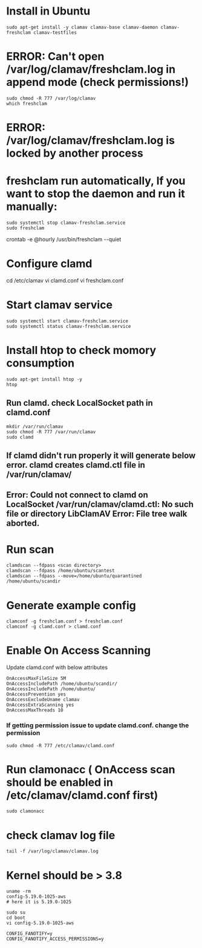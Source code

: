 
# Install in Ubuntu 

```
sudo apt-get install -y clamav clamav-base clamav-daemon clamav-freshclam clamav-testfiles
```

# ERROR: Can't open /var/log/clamav/freshclam.log in append mode (check permissions!)
```
sudo chmod -R 777 /var/log/clamav
which freshclam
```

# ERROR: /var/log/clamav/freshclam.log is locked by another process
# freshclam run automatically, If you want to stop the daemon and run it manually:
```
sudo systemctl stop clamav-freshclam.service
sudo freshclam
```

crontab -e
@hourly   /usr/bin/freshclam --quiet

# Configure clamd 
cd /etc/clamav
vi clamd.conf
vi  freshclam.conf

# Start clamav service

```
sudo systemctl start clamav-freshclam.service
sudo systemctl status clamav-freshclam.service
```
# Install htop to check momory consumption
```
sudo apt-get install htop -y 
htop
```

## Run clamd. check LocalSocket path in clamd.conf
```
mkdir /var/run/clamav
sudo chmod -R 777 /var/run/clamav
sudo clamd
```

## If clamd didn't run properly it will generate below error. clamd creates clamd.ctl file in /var/run/clamav/
## Error: Could not connect to clamd on LocalSocket /var/run/clamav/clamd.ctl: No such file or directory LibClamAV Error: File tree walk aborted.

# Run scan 

```
clamdscan --fdpass <scan directory>
clamdscan --fdpass /home/ubuntu/scantest
clamdscan --fdpass --move=/home/ubuntu/quarantined /home/ubuntu/scandir
```


# Generate example config
```
clamconf -g freshclam.conf > freshclam.conf
clamconf -g clamd.conf > clamd.conf
```


# Enable On Access Scanning 
Update clamd.conf with below attributes
```
OnAccessMaxFileSize 5M
OnAccessIncludePath /home/ubuntu/scandir/
OnAccessIncludePath /home/ubuntu/
OnAccessPrevention yes
OnAccessExcludeUname clamav
OnAccessExtraScanning yes
OnAccessMaxThreads 10

```
### If getting permission issue to update clamd.conf. change the permission

```
sudo chmod -R 777 /etc/clamav/clamd.conf
```

# Run clamonacc ( OnAccess scan should be enabled in /etc/clamav/clamd.conf first)
```
sudo clamonacc
```

# check clamav log file
```
tail -f /var/log/clamav/clamav.log
```

# Kernel should be > 3.8
```
uname -rm
config-5.19.0-1025-aws
# here it is 5.19.0-1025

sudo su 
cd boot
vi config-5.19.0-1025-aws

CONFIG_FANOTIFY=y
CONFIG_FANOTIFY_ACCESS_PERMISSIONS=y
```
